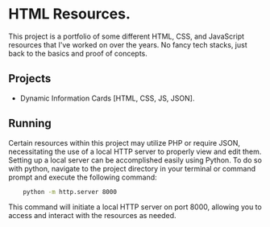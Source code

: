 # HTML Resources.

This project is a portfolio of some different HTML, CSS, and JavaScript resources that I've worked on over the years. No fancy tech stacks, just back to the basics and proof of concepts.
## Projects

- Dynamic Information Cards [HTML, CSS, JS, JSON].
## Running

Certain resources within this project may utilize PHP or require JSON, necessitating the use of a local HTTP server to properly view and edit them. Setting up a local server can be accomplished easily using Python. To do so with python, navigate to the project directory in your terminal or command prompt and execute the following command:

```bash
    python -m http.server 8000
```

This command will initiate a local HTTP server on port 8000, allowing you to access and interact with the resources as needed.